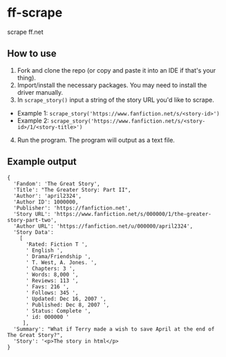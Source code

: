 # ff-scrape
scrape ff.net

## How to use 

1. Fork and clone the repo (or copy and paste it into an IDE if that's your thing). 
2. Import/install the necessary packages. You may need to install the driver manually. 
3. In `scrape_story()` input a string of the story URL you'd like to scrape. 
- Example 1: `scrape_story('https://www.fanfiction.net/s/<story-id>')`
- Example 2: `scrape_story('https://www.fanfiction.net/s/<story-id>/1/<story-title>')`
4. Run the program. The program will output as a text file. 


## Example output 
```
{
  'Fandom': 'The Great Story', 
  'Title': "The Greater Story: Part II", 
  'Author': 'april2324', 
  'Author ID': 1000000, 
  'Publisher': 'https://fanfiction.net', 
  'Story URL': 'https://www.fanfiction.net/s/000000/1/the-greater-story-part-two', 
  'Author URL': 'https://fanfiction.net/u/000000/april2324', 
  'Story Data': 
    [
      'Rated: Fiction T ', 
      ' English ', 
      ' Drama/Friendship ', 
      ' T. West, A. Jones. ', 
      ' Chapters: 3 ', 
      ' Words: 8,000 ', 
      ' Reviews: 113 ', 
      ' Favs: 216 ', 
      ' Follows: 345 ', 
      ' Updated: Dec 16, 2007 ', 
      ' Published: Dec 8, 2007 ', 
      ' Status: Complete ', 
      ' id: 000000 '
     ], 
  'Summary': "What if Terry made a wish to save April at the end of The Great Story?", 
  'Story': '<p>The story in html</p>
}
```
